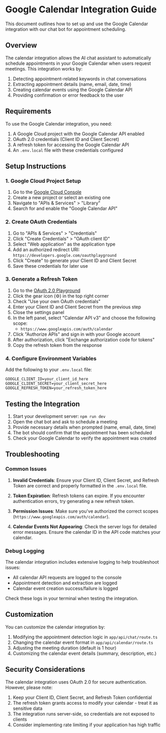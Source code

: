 # Google Calendar Integration Guide

This document outlines how to set up and use the Google Calendar integration with our chat bot for appointment scheduling.

## Overview

The calendar integration allows the AI chat assistant to automatically schedule appointments in your Google Calendar when users request meetings. This integration works by:

1. Detecting appointment-related keywords in chat conversations
2. Extracting appointment details (name, email, date, time)
3. Creating calendar events using the Google Calendar API
4. Providing confirmation or error feedback to the user

## Requirements

To use the Google Calendar integration, you need:

1. A Google Cloud project with the Google Calendar API enabled
2. OAuth 2.0 credentials (Client ID and Client Secret)
3. A refresh token for accessing the Google Calendar API
4. An `.env.local` file with these credentials configured

## Setup Instructions

### 1. Google Cloud Project Setup

1. Go to the [Google Cloud Console](https://console.cloud.google.com/)
2. Create a new project or select an existing one
3. Navigate to "APIs & Services" > "Library"
4. Search for and enable the "Google Calendar API"

### 2. Create OAuth Credentials

1. Go to "APIs & Services" > "Credentials"
2. Click "Create Credentials" > "OAuth client ID"
3. Select "Web application" as the application type
4. Add an authorized redirect URI: `https://developers.google.com/oauthplayground`
5. Click "Create" to generate your Client ID and Client Secret
6. Save these credentials for later use

### 3. Generate a Refresh Token

1. Go to the [OAuth 2.0 Playground](https://developers.google.com/oauthplayground/)
2. Click the gear icon (⚙️) in the top right corner
3. Check "Use your own OAuth credentials"
4. Enter your Client ID and Client Secret from the previous step
5. Close the settings panel
6. In the left panel, select "Calendar API v3" and choose the following scope:
   - `https://www.googleapis.com/auth/calendar`
7. Click "Authorize APIs" and sign in with your Google account
8. After authorization, click "Exchange authorization code for tokens"
9. Copy the refresh token from the response

### 4. Configure Environment Variables

Add the following to your `.env.local` file:

```
GOOGLE_CLIENT_ID=your_client_id_here
GOOGLE_CLIENT_SECRET=your_client_secret_here
GOOGLE_REFRESH_TOKEN=your_refresh_token_here
```

## Testing the Integration

1. Start your development server: `npm run dev`
2. Open the chat bot and ask to schedule a meeting
3. Provide necessary details when prompted (name, email, date, time)
4. The bot should confirm that the appointment has been scheduled
5. Check your Google Calendar to verify the appointment was created

## Troubleshooting

### Common Issues

1. **Invalid Credentials**: Ensure your Client ID, Client Secret, and Refresh Token are correct and properly formatted in the `.env.local` file.

2. **Token Expiration**: Refresh tokens can expire. If you encounter authentication errors, try generating a new refresh token.

3. **Permission Issues**: Make sure you've authorized the correct scopes (`https://www.googleapis.com/auth/calendar`).

4. **Calendar Events Not Appearing**: Check the server logs for detailed error messages. Ensure the calendar ID in the API code matches your calendar.

### Debug Logging

The calendar integration includes extensive logging to help troubleshoot issues:

- All calendar API requests are logged to the console
- Appointment detection and extraction are logged
- Calendar event creation success/failure is logged

Check these logs in your terminal when testing the integration.

## Customization

You can customize the calendar integration by:

1. Modifying the appointment detection logic in `app/api/chat/route.ts`
2. Changing the calendar event format in `app/api/calendar/route.ts`
3. Adjusting the meeting duration (default is 1 hour)
4. Customizing the calendar event details (summary, description, etc.)

## Security Considerations

The calendar integration uses OAuth 2.0 for secure authentication. However, please note:

1. Keep your Client ID, Client Secret, and Refresh Token confidential
2. The refresh token grants access to modify your calendar - treat it as sensitive data
3. The integration runs server-side, so credentials are not exposed to clients
4. Consider implementing rate limiting if your application has high traffic 